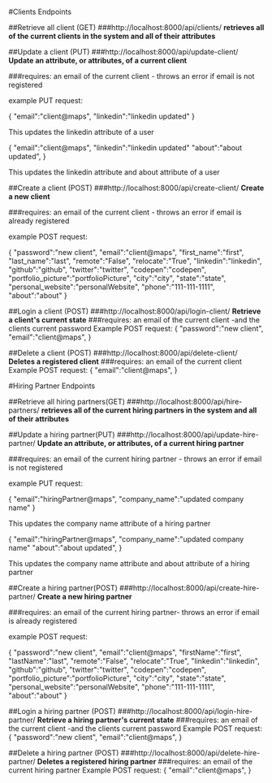 #Clients Endpoints

##Retrieve all client (GET)
###http://localhost:8000/api/clients/
__retrieves all of the current clients in the system and all of their attributes__

##Update a client (PUT)
###http://localhost:8000/api/update-client/
__Update an attribute, or attributes, of a current client__

###requires: an email of the current client - throws an error if email is not registered

example PUT request:

{
  "email":"client@maps",
  "linkedin":"linkedin updated"
}

This updates the linkedin attribute of a user

{
  "email":"client@maps",
  "linkedin":"linkedin updated"
  "about":"about updated",
}

This updates the linkedin attribute and about attribute of a user 


##Create a client (POST)
###http://localhost:8000/api/create-client/
__Create a new client__

###requires: an email of the current client - throws an error if email is already registered

example POST request:

{
  "password":"new client",
  "email":"client@maps",
  "first_name":"first",
  "last_name":"last",
  "remote":"False",
  "relocate":"True",
  "linkedin":"linkedin",
  "github":"github",
  "twitter":"twitter",
  "codepen":"codepen",
  "portfolio_picture":"portfolioPicture",
  "city":"city",
  "state":"state",
  "personal_website":"personalWebsite",
  "phone":"111-111-1111",
  "about":"about"
}

##Login a client (POST)
###http://localhost:8000/api/login-client/
__Retrieve a client's current state__
###requires: an email of the current client -and the clients current password
Example POST request:
{
  "password":"new client",
  "email":"client@maps",
}

##Delete a client (POST)
###http://localhost:8000/api/delete-client/
__Deletes a registered client__
###requires: an email of the current client 
Example POST request:
{
  "email":"client@maps",
}


#Hiring Partner Endpoints

##Retrieve all hiring partners(GET)
###http://localhost:8000/api/hire-partners/
__retrieves all of the current hiring partners in the system and all of their attributes__

##Update a hiring partner(PUT)
###http://localhost:8000/api/update-hire-partner/
__Update an attribute, or attributes, of a current hiring partner__

###requires: an email of the current hiring partner - throws an error if email is not registered

example PUT request:

{
  "email":"hiringPartner@maps",
  "company_name":"updated company name"
}

This updates the company name attribute of a hiring partner

{
  "email":"hiringPartner@maps",
  "company_name":"updated company name"
  "about":"about updated",
}

This updates the company name attribute and about attribute of a hiring partner 


##Create a hiring partner(POST)
###http://localhost:8000/api/create-hire-partner/
__Create a new hiring partner__ 

###requires: an email of the current hiring partner- throws an error if email is already registered

example POST request:

{
  "password":"new client",
  "email":"client@maps",
  "firstName":"first",
  "lastName":"last",
  "remote":"False",
  "relocate":"True",
  "linkedin":"linkedin",
  "github":"github",
  "twitter":"twitter",
  "codepen":"codepen",
  "portfolio_picture":"portfolioPicture",
  "city":"city",
  "state":"state",
  "personal_website":"personalWebsite",
  "phone":"111-111-1111",
  "about":"about"
}

##Login a hiring partner (POST)
###http://localhost:8000/api/login-hire-partner/
__Retrieve a hiring partner's current state__
###requires: an email of the current client -and the clients current password
Example POST request:
{
  "password":"new client",
  "email":"client@maps",
}

##Delete a hiring partner (POST)
###http://localhost:8000/api/delete-hire-partner/
__Deletes a registered hiring partner__ 
###requires: an email of the current hiring partner 
Example POST request:
{
  "email":"client@maps",
}








